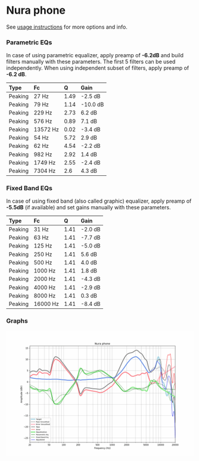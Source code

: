# Nura phone
See [usage instructions](https://github.com/jaakkopasanen/AutoEq#usage) for more options and info.

### Parametric EQs
In case of using parametric equalizer, apply preamp of **-6.2dB** and build filters manually
with these parameters. The first 5 filters can be used independently.
When using independent subset of filters, apply preamp of **-6.2 dB**.

| Type    | Fc       |    Q | Gain     |
|:--------|:---------|:-----|:---------|
| Peaking | 27 Hz    | 1.49 | -2.5 dB  |
| Peaking | 79 Hz    | 1.14 | -10.0 dB |
| Peaking | 229 Hz   | 2.73 | 6.2 dB   |
| Peaking | 576 Hz   | 0.89 | 7.1 dB   |
| Peaking | 13572 Hz | 0.02 | -3.4 dB  |
| Peaking | 54 Hz    | 5.72 | 2.9 dB   |
| Peaking | 62 Hz    | 4.54 | -2.2 dB  |
| Peaking | 982 Hz   | 2.92 | 1.4 dB   |
| Peaking | 1749 Hz  | 2.55 | -2.4 dB  |
| Peaking | 7304 Hz  | 2.6  | 4.3 dB   |

### Fixed Band EQs
In case of using fixed band (also called graphic) equalizer, apply preamp of **-5.5dB**
(if available) and set gains manually with these parameters.

| Type    | Fc       |    Q | Gain    |
|:--------|:---------|:-----|:--------|
| Peaking | 31 Hz    | 1.41 | -2.0 dB |
| Peaking | 63 Hz    | 1.41 | -7.7 dB |
| Peaking | 125 Hz   | 1.41 | -5.0 dB |
| Peaking | 250 Hz   | 1.41 | 5.6 dB  |
| Peaking | 500 Hz   | 1.41 | 4.0 dB  |
| Peaking | 1000 Hz  | 1.41 | 1.8 dB  |
| Peaking | 2000 Hz  | 1.41 | -4.3 dB |
| Peaking | 4000 Hz  | 1.41 | -2.9 dB |
| Peaking | 8000 Hz  | 1.41 | 0.3 dB  |
| Peaking | 16000 Hz | 1.41 | -8.4 dB |

### Graphs
![](./Nura%20phone.png)